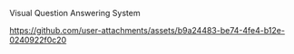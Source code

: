Visual Question Answering System








https://github.com/user-attachments/assets/b9a24483-be74-4fe4-b12e-0240922f0c20

